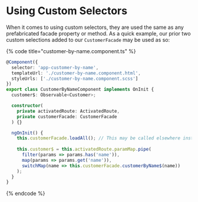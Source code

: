 # Using Custom Selectors

When it comes to using custom selectors, they are used the same as any prefabricated facade property or method. As a quick example, our prior two custom selections added to our `CustomerFacade` may be used as so:

{% code title="customer-by-name.component.ts" %}
```typescript
@Component({
  selector: 'app-customer-by-name',
  templateUrl: './customer-by-name.component.html',
  styleUrls: ['./customer-by-name.component.scss']
})
export class CustomerByNameComponent implements OnInit {
  customer$: Observable<Customer>;

  constructor(
    private activatedRoute: ActivatedRoute, 
    private customerFacade: CustomerFacade
  ) {}

  ngOnInit() {
    this.customerFacade.loadAll(); // This may be called elsewhere instead of here
  
    this.customer$ = this.activatedRoute.paramMap.pipe(
      filter(params => params.has('name')),
      map(params => params.get('name')),
      switchMap(name => this.customerFacade.customerByName$(name))
    );
  }
}
```
{% endcode %}


